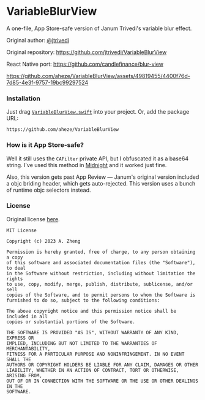 # VariableBlurView

A one-file, App Store-safe version of Janum Trivedi's variable blur effect.

Original author: [@jtrivedi](https://github.com/jtrivedi)

Original repository: https://github.com/jtrivedi/VariableBlurView

React Native port: https://github.com/candlefinance/blur-view

https://github.com/aheze/VariableBlurView/assets/49819455/4400f76d-7d85-4e3f-9757-19bc99297524

### Installation

Just drag [`VariableBlurView.swift`](https://github.com/aheze/VariableBlurView/blob/main/Sources/VariableBlurView.swift) into your project. Or, add the package URL:

```
https://github.com/aheze/VariableBlurView
```

### How is it App Store-safe?

Well it still uses the `CAFilter` private API, but I obfuscated it as a base64 string. I've used this method in [Midnight](https://midnight.day) and it worked just fine.

Also, this version gets past App Review — Janum's original version included a objc briding header, which gets auto-rejected. This version uses a bunch of runtime objc selectors instead.

### License

Original license [here](https://github.com/jtrivedi/VariableBlurView/blob/main/LICENSE.md).

```
MIT License

Copyright (c) 2023 A. Zheng

Permission is hereby granted, free of charge, to any person obtaining a copy
of this software and associated documentation files (the "Software"), to deal
in the Software without restriction, including without limitation the rights
to use, copy, modify, merge, publish, distribute, sublicense, and/or sell
copies of the Software, and to permit persons to whom the Software is
furnished to do so, subject to the following conditions:

The above copyright notice and this permission notice shall be included in all
copies or substantial portions of the Software.

THE SOFTWARE IS PROVIDED "AS IS", WITHOUT WARRANTY OF ANY KIND, EXPRESS OR
IMPLIED, INCLUDING BUT NOT LIMITED TO THE WARRANTIES OF MERCHANTABILITY,
FITNESS FOR A PARTICULAR PURPOSE AND NONINFRINGEMENT. IN NO EVENT SHALL THE
AUTHORS OR COPYRIGHT HOLDERS BE LIABLE FOR ANY CLAIM, DAMAGES OR OTHER
LIABILITY, WHETHER IN AN ACTION OF CONTRACT, TORT OR OTHERWISE, ARISING FROM,
OUT OF OR IN CONNECTION WITH THE SOFTWARE OR THE USE OR OTHER DEALINGS IN THE
SOFTWARE.
```
